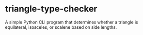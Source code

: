 # triangle-type-checker
A simple Python CLI program that determines whether a triangle is equilateral, isosceles, or scalene based on side lengths.

